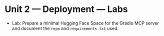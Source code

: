 # Unit 2 — Deployment — Labs

- Lab: Prepare a minimal Hugging Face Space for the Gradio MCP server and document the `repo` and `requirements.txt` used.

